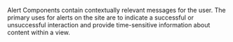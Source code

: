 <!-- Headers start with h5 ##### -->

Alert Components contain contextually relevant messages for the user. The primary uses for alerts on the site are to indicate a successful or unsuccessful interaction and provide time-sensitive information about content within a view.